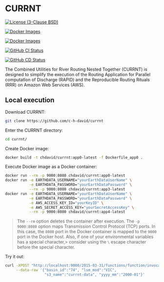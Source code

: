 # CURRNT

[![License (3-Clause BSD)][BDG_BSD3]][URL_LICENS]

[![Docker Images][BDG_DOC]][TAG_DOC]

[![Docker Images][BDG_ZEN]][URL_ZEN]

[![GitHub CI Status][BDG_CI]][URL_CI]

[![GitHub CD Status][BDG_CD]][URL_CD]

The Combined Utilities for River Routing Nested Together (CURRNT) is designed
to simplify the execution of the Routing Application for Parallel computatIon
of Discharge (RAPID) and the Reproducible Routing Rituals (RRR) on Amazon Web
Services (AWS).

## Local execution

Download CURRNT:

```bash
git clone https://github.com/c-h-david/currnt
```

Enter the CURRNT directory:

```bash
cd currnt/
```

Create Docker image:

```bash
docker build -t chdavid/currnt:app0-latest -f Dockerfile_app0 .
```

Execute Docker image as a Docker container:

```bash
docker run --rm -p 9000:8080 chdavid/currnt:app0-latest
docker run -e EARTHDATA_USERNAME="yourEarthDataUserName" \
           -e EARTHDATA_PASSWORD="yourEarthDataPassword" \
           --rm -p 9000:8080 chdavid/currnt:app3-latest
docker run -e EARTHDATA_USERNAME="yourEarthDataUserName" \
           -e EARTHDATA_PASSWORD="yourEarthDataPassword" \
           -e AWS_ACCESS_KEY_ID="yourKeyID" \
           -e AWS_SECRET_ACCESS_KEY="yourSecretAccessKey" \
           --rm -p 9000:8080 chdavid/currnt:app4-latest
```

> The `--rm` option deletes the container after execution. The `-p 9000:8080`
> option maps Transmission Control Protocol (TCP) ports. In this case, the
> `8080` port in the Docker container is mapped to the `9000` port in the
> Docker host. Also, if one of your environmental variables has a special
> character,> consider using the `\` escape character before the special
> character.

Try it out:

```bash
curl -XPOST "http://localhost:9000/2015-03-31/functions/function/invocations" \
     --data-raw '{"basin_id":"74", "lsm_mod":"VIC",
                  "s3_name":"currnt-data", "yyyy_mm":"2000-01"}'
```

[BDG_BSD3]: https://img.shields.io/badge/license-BSD%203--Clause-yellow.svg
[BDG_DOC]: https://img.shields.io/badge/docker-images-blue?logo=docker
[BDG_ZEN]: https://zenodo.org/badge/DOI/10.5281/zenodo.14206902.svg
[URL_LICENS]: https://github.com/c-h-david/currnt/blob/main/LICENSE
[TAG_DOC]: https://hub.docker.com/r/chdavid/currnt/tags
[URL_ZEN]: https://doi.org/10.5281/zenodo.14206902

<!-- pyml disable-num-lines 20 line-length-->
[BDG_CI]: https://github.com/czarmanu/currnt/actions/workflows/github_actions_CI.yml/badge.svg
[BDG_CD]: https://github.com/czarmanu/currnt/actions/workflows/github_actions_CD.yml/badge.svg
[URL_CI]: https://github.com/czarmanu/currnt/actions/workflows/github_actions_CI.yml
[URL_CD]: https://github.com/czarmanu/currnt/actions/workflows/github_actions_CD.yml
